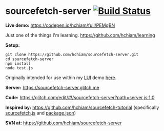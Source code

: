# sourcefetch-server [![Build Status](https://travis-ci.org/hchiam/sourcefetch-server.svg?branch=master)](https://travis-ci.org/hchiam/sourcefetch-server)

**Live demo:** https://codepen.io/hchiam/full/PEMgBN

Just one of the things I'm learning. <a target="_blank" href="https://github.com/hchiam/learning">https://github.com/hchiam/learning</a>

**Setup:**
```
git clone https://github.com/hchiam/sourcefetch-server.git
cd sourcefetch-server
npm install
node test.js
```

Originally intended for use within my <a href="https://github.com/hchiam/language-user-interface" target="_blank">LUI</a> demo <a href="https://codepen.io/hchiam/full/WOLOJG" target="_blank">here</a>.

**Server:** https://sourcefetch-server.glitch.me

**Code:** https://glitch.com/edit/#!/sourcefetch-server?path=server.js:1:0

**Inspired by:** https://github.com/hchiam/sourcefetch-tutorial (specifically [sourcefetch.js](https://github.com/hchiam/sourcefetch-tutorial/blob/master/lib/sourcefetch.js) and [package.json](https://github.com/hchiam/sourcefetch-tutorial/blob/master/package.json))

**SVN at:** https://github.com/hchiam/sourcefetch-server
